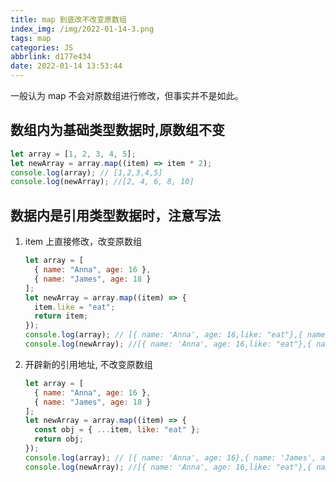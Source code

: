 ```yaml
---
title: map 到底改不改变原数组
index_img: /img/2022-01-14-3.png
tags: map
categories: JS
abbrlink: d177e434
date: 2022-01-14 13:53:44
---
```



一般认为 map 不会对原数组进行修改，但事实并不是如此。

## 数组内为基础类型数据时,原数组不变

```js
let array = [1, 2, 3, 4, 5];
let newArray = array.map((item) => item * 2);
console.log(array); // [1,2,3,4,5]
console.log(newArray); //[2, 4, 6, 8, 10]
```

## 数据内是引用类型数据时，注意写法

1. item 上直接修改，改变原数组

   ```js
   let array = [
     { name: "Anna", age: 16 },
     { name: "James", age: 18 }
   ];
   let newArray = array.map((item) => {
     item.like = "eat";
     return item;
   });
   console.log(array); // [{ name: 'Anna', age: 16,like: "eat"},{ name: 'James', age: 18,like: "eat"}]
   console.log(newArray); //[{ name: 'Anna', age: 16,like: "eat"},{ name: 'James', age: 18,like: "eat"}]
   ```

1. 开辟新的引用地址, 不改变原数组

   ```js
   let array = [
     { name: "Anna", age: 16 },
     { name: "James", age: 18 }
   ];
   let newArray = array.map((item) => {
     const obj = { ...item, like: "eat" };
     return obj;
   });
   console.log(array); // [{ name: 'Anna', age: 16},{ name: 'James', age: 18}]
   console.log(newArray); //[{ name: 'Anna', age: 16,like: "eat"},{ name: 'James', age: 18,like: "eat"}]
   ```
